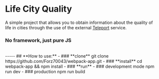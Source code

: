 # Life City Quality

A simple project that allows you to obtain information about the quality of life in cities through the use of the external [Teleport](https://developers.teleport.org/api/getting_started/) service.  


### No framework, just pure JS
</br>
-----
## **How to use:**
- ### **clone**
        git clone https://github.com/Forz70043/webpack-app.git
- ### **install**
        cd webpack-app && npm install
- ### **run**
    - ### development mode
            npm run dev
    - ### production
            npm run build


</br>